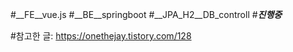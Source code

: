 #__FE__vue.js
#__BE__springboot
#__JPA_H2__DB_controll
#___진행중___

#참고한 글: https://onethejay.tistory.com/128
